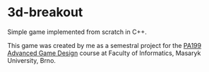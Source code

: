 # 3d-breakout
Simple game implemented from scratch in C++.

This game was created by me as a semestral project for the
[PA199 Advanced Game Design](https://is.muni.cz/predmet/fi/jaro2019/PA199?lang=en)
course at Faculty of Informatics, Masaryk University, Brno.
